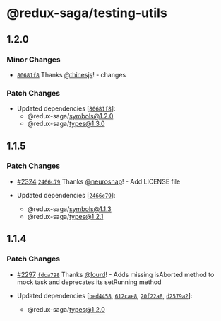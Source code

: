 # @redux-saga/testing-utils

## 1.2.0

### Minor Changes

- [`80681f8`](https://github.com/thinesjs/redux-saga-next/commit/80681f8bba412e2d255c2af7c5079b9af130546a) Thanks [@thinesjs](https://github.com/thinesjs)! - changes

### Patch Changes

- Updated dependencies [[`80681f8`](https://github.com/thinesjs/redux-saga-next/commit/80681f8bba412e2d255c2af7c5079b9af130546a)]:
  - @redux-saga/symbols@1.2.0
  - @redux-saga/types@1.3.0

## 1.1.5

### Patch Changes

- [#2324](https://github.com/redux-saga/redux-saga/pull/2324) [`2466c79`](https://github.com/redux-saga/redux-saga/commit/2466c798a5f56a5015e61c8fdf0ef8f2a6a852a4) Thanks [@neurosnap](https://github.com/neurosnap)! - Add LICENSE file

- Updated dependencies [[`2466c79`](https://github.com/redux-saga/redux-saga/commit/2466c798a5f56a5015e61c8fdf0ef8f2a6a852a4)]:
  - @redux-saga/symbols@1.1.3
  - @redux-saga/types@1.2.1

## 1.1.4

### Patch Changes

- [#2297](https://github.com/redux-saga/redux-saga/pull/2297) [`fdca798`](https://github.com/redux-saga/redux-saga/commit/fdca7989d5b8325b4a685de984ca121769c23ab0) Thanks [@lourd](https://github.com/lourd)! - Adds missing isAborted method to mock task and deprecates its setRunning method

- Updated dependencies [[`bed4458`](https://github.com/redux-saga/redux-saga/commit/bed4458a79f21fd568a9d970968c9c8b8cbe1bf4), [`612cae8`](https://github.com/redux-saga/redux-saga/commit/612cae81f0b8e6eb01b0b4c9ed961906be1fea98), [`20f22a8`](https://github.com/redux-saga/redux-saga/commit/20f22a8edd3bc66c2373ad31fb2c81e9bfed435f), [`d2579a2`](https://github.com/redux-saga/redux-saga/commit/d2579a204c6fa75105a74c999542dfc331697c21)]:
  - @redux-saga/types@1.2.0
